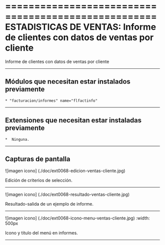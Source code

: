 ====================================================
ESTADISTICAS DE VENTAS: Informe de clientes con datos de ventas por cliente
====================================================

Informe de clientes con datos de ventas por cliente


---------------------
Módulos que necesitan estar instalados previamente
---------------------


    * "facturacion/informes" name="flfactinfo"


---------------------
Extensiones que necesitan estar instaladas previamente
---------------------

    *  Ninguna.


---------------------
Capturas de pantalla
---------------------

![imagen icono] (./doc/ext0068-edicion-ventas-cliente.jpg)

   
   Edición de criterios de selección.
   
------

![imagen icono] (./doc/ext0068-resultado-ventas-cliente.jpg)

   
   Resultado-salida de un ejemplo de informe.
   
------

![imagen icono] (./doc/ext0068-icono-menu-ventas-cliente.jpg)
   :width: 500px
    
   Icono y titulo del menú en informes.
   
------
